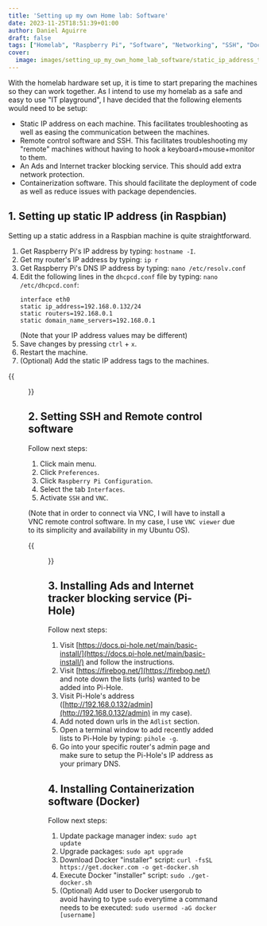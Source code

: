 ```yaml
---
title: 'Setting up my own Home lab: Software'
date: 2023-11-25T18:51:39+01:00
author: Daniel Aguirre
draft: false
tags: ["Homelab", "Raspberry Pi", "Software", "Networking", "SSH", "Docker", "Pi-Hole"]
cover:
  image: images/setting_up_my_own_home_lab_software/static_ip_address_tags.jpeg
---
```


With the homelab hardware set up, it is time to start preparing the machines so they can work together. As I intend to use my homelab as a safe and easy to use "IT playground", I have  decided that the following elements would need to be setup:
* Static IP address on each machine. This facilitates troubleshooting as well as easing the communication between the machines.
* Remote control software and SSH. This facilitates troubleshooting my "remote" machines without having to hook a keyboard+mouse+monitor to them.
* An Ads and Internet tracker blocking service. This should add extra network protection.
* Containerization software. This should facilitate the deployment of code as well as reduce issues with package dependencies.

## 1. Setting up static IP address (in Raspbian)
Setting up a static address in a Raspbian machine is quite straightforward. 
1. Get Raspberry Pi's IP address by typing: `hostname -I`.
2. Get my router's IP address by typing: `ip r`
3. Get Raspberry Pi's DNS IP address by typing: `nano /etc/resolv.conf`
4. Edit the following lines in the `dhcpcd.conf` file by typing: `nano /etc/dhcpcd.conf`:
    ```
    interface eth0
    static ip_address=192.168.0.132/24
    static routers=192.168.0.1
    static domain_name_servers=192.168.0.1
    ```
    (Note that your IP address values may be different)
5. Save changes by pressing `ctrl` + `x`.
6. Restart the machine.
7. (Optional) Add the static IP address tags to the machines.

{{<figure src="/images/setting_up_my_own_home_lab_software/static_ip_address_tags.jpeg" title="Static IP address tags." alt="Static IP address tags." width="100%">}}

## 2. Setting SSH and Remote control software
Follow next steps:
1. Click main menu.
2. Click `Preferences`.
3. Click `Raspberry Pi Configuration`.
4. Select the tab `Interfaces`.
5. Activate `SSH` and `VNC`.

(Note that in order to connect via VNC, I will have to install a VNC remote control software. In my case, I use `VNC viewer` due to its simplicity and availability in my Ubuntu OS).

{{<figure src="/images/setting_up_my_own_home_lab_software/enabling_ssh_and_vnc.png" title="Enabling SSH and VNC." alt="Enabling SSH and VNC." width="100%">}}

## 3. Installing Ads and Internet tracker blocking service (Pi-Hole)
Follow next steps:
1. Visit [https://docs.pi-hole.net/main/basic-install/](https://docs.pi-hole.net/main/basic-install/) and follow the instructions.
2. Visit [https://firebog.net/](https://firebog.net/) and note down the lists (urls) wanted to be added into Pi-Hole.
3. Visit Pi-Hole's address ([http://192.168.0.132/admin](http://192.168.0.132/admin) in my case).
4. Add noted down urls in the `Adlist` section.
5. Open a terminal window to add recently added lists to Pi-Hole by typing: `pihole -g`.
6. Go into your specific router's admin page and make sure to setup the Pi-Hole's IP address as your primary DNS. 

## 4. Installing Containerization software (Docker)
Follow next steps:
1. Update package manager index: `sudo apt update`
2. Upgrade packages: `sudo apt upgrade`
3. Download Docker "installer" script: `curl -fsSL https://get.docker.com -o get-docker.sh`
4. Execute Docker "installer" script: `sudo ./get-docker.sh`
5. (Optional) Add user to Docker usergorub to avoid having to type `sudo` everytime a command needs to be executed: `sudo usermod -aG docker [username]`


